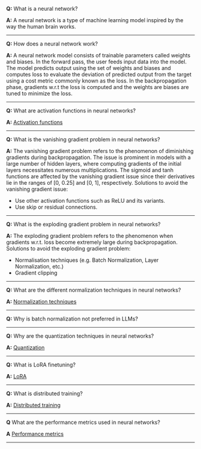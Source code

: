 **Q:** What is a neural network?

**A:** A neural network is a type of machine learning model inspired by the way the human brain works.

---

**Q:** How does a neural network work?

**A:** A neural network model consists of trainable parameters called weights and biases. In the forward pass, the user feeds input data into the model. The model predicts output using the set of weights and biases and computes loss to evaluate the deviation of predicted output from the target using a cost metric commonly known as the loss. In the backpropagation phase, gradients w.r.t the loss is computed and the weights are biases are tuned to minimize the loss.

---

**Q:** What are activation functions in neural networks?

**A:** [Activation functions](/dl/activations.md)

---

**Q:** What is the vanishing gradient problem in neural networks?

**A:** The vanishing gradient problem refers to the phenomenon of diminishing gradients during backpropagation. The issue is prominent in models with a large number of hidden layers, where computing gradients of the initial layers necessitates numerous multiplications. The sigmoid and tanh functions are affected by the vanishing gradient issue since their derivatives lie in the ranges of [0, 0.25] and [0, 1], respectively. Solutions to avoid the vanishing gradient issue:
* Use other activation functions such as ReLU and its variants.
* Use skip or residual connections.

---

**Q:** What is the exploding gradient problem in neural networks?

**A:** The exploding gradient problem refers to the phenomenon when gradients w.r.t. loss become extremely large during backpropagation. Solutions to avoid the exploding gradient problem:
* Normalisation techniques (e.g. Batch Normalization, Layer Normalization, etc.)
* Gradient clipping

---

**Q:** What are the different normalization techniques in neural networks?

**A:** [Normalization techniques](/notes/dl/normalization.md)

---

**Q:** Why is batch normalization not preferred in LLMs?

---

**Q:** Why are the quantization techniques in neural networks?

**A:** [Quantization](/notes/dl/quantization.md)

---

**Q:** What is LoRA finetuning?

**A:** [LoRA](/notes/dl/lora.md)

---

**Q:** What is distributed training?

**A:** [Distributed training](/notes/dl/distributed.md)

---

**Q** What are the performance metrics used in neural networks?

**A** [Performance metrics](/notes/dl/metrics.md)

---